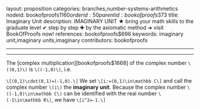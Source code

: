 layout: proposition
categories: branches,number-systems-arithmetics
nodeid: bookofproofs$1160
orderid: 50
parentid: bookofproofs$373
title: Imaginary Unit
description: IMAGINARY UNIT ★ bring your math skills to the graduate level ✔ step by step ✚ by the axiomatic method ➜ visit BookOfProofs now!
references: bookofproofs$696
keywords: imaginary unit,imaginary units,imaginary
contributors: bookofproofs

---


---

The [complex multiplication][bookofproofs$1668] of the complex number `\((0,1)\)` is `\((-1,0)\)`, i.e.

`\[(0,1)\cdot(0,1)=(-1,0).\]`
We set 
`\[i:=(0,1)\in\mathbb C\]`
and call the complex number `\(i\)` the **imaginary unit**. Because the complex number `\((-1,0)\in\mathbb C\)` can be identified with the real number `\(-1\in\mathbb R\)`, we have 
`\[i^2=-1.\]`
